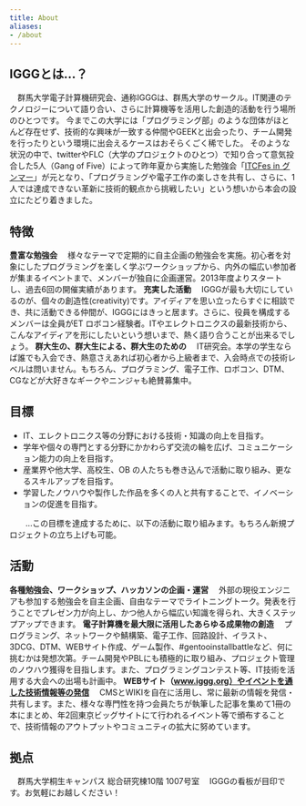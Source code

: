 ```yaml
---
title: About
aliases:
- /about
---
```


## IGGGとは…？

　群馬大学電子計算機研究会、通称IGGGは、群馬大学のサークル。IT関連のテクノロジーについて語り合い、さらに計算機等を活用した創造的活動を行う場所のひとつです。 今までこの大学には「プログラミング部」のような団体がほとんど存在せず、技術的な興味が一致する仲間やGEEKと出会ったり、チーム開発を行ったりという環境に出会えるケースはおそらくごく稀でした。 そのような状況の中で、twitterやFLC（大学のプロジェクトのひとつ）で知り合って意気投合した5人（Gang of Five）によって昨年夏から実施した勉強会「[ITCFes in グンマー](http://itc-gunma.blogspot.jp/ "ITCFes in グンマー王国")」が元となり、「プログラミングや電子工作の楽しさを共有し、さらに、1 人では達成できない革新に技術的観点から挑戦したい」という想いから本会の設立にたどり着きました。

## 特徴

**豊富な勉強会** 　様々なテーマで定期的に自主企画の勉強会を実施。初心者を対象にしたプログラミングを楽しく学ぶワークショップから、内外の幅広い参加者が集まるイベントまで、メンバーが独自に企画運営。2013年度よりスタートし、過去6回の開催実績があります。 **充実した活動** 　IGGGが最も大切にしているのが、個々の創造性(creativity)です。アイディアを思い立ったらすぐに相談でき、共に活動できる仲間が、IGGGにはきっと居ます。さらに、役員を構成するメンバーは全員がET ロボコン経験者。ITやエレクトロニクスの最新技術から、こんなアイディアを形にしたいという想いまで、熱く語り合うことが出来るでしょう。 **群大生の、群大生による、群大生のための** 　IT研究会。本学の学生ならば誰でも入会でき、熱意さえあれば初心者から上級者まで、入会時点での技術レベルは問いません。もちろん、プログラミング、電子工作、ロボコン、DTM、CGなどが大好きなギークやニンジャも絶賛募集中。

## 目標

* IT、エレクトロニクス等の分野における技術・知識の向上を目指す。
* 学年や個々の専門とする分野にかかわらず交流の輪を広げ、コミュニケーション能力の向上を目指す。
* 産業界や他大学、高校生、OB の人たちも巻き込んで活動に取り組み、更なるスキルアップを目指す。
* 学習したノウハウや製作した作品を多くの人と共有することで、イノベーションの促進を目指す。

　　…この目標を達成するために、以下の活動に取り組みます。もちろん新規プロジェクトの立ち上げも可能。

## 活動

**各種勉強会、ワークショップ、ハッカソンの企画・運営** 　外部の現役エンジニアも参加する勉強会を自主企画、自由なテーマでライトニングトーク。発表を行うことでプレゼン力が向上し、かつ他人から幅広い知識を得られ、大きくステップアップできます。 **電子計算機を最大限に活用したあらゆる成果物の創造** 　プログラミング、ネットワークや鯖構築、電子工作、回路設計、イラスト、3DCG、DTM、WEBサイト作成、ゲーム製作、#gentooinstallbattleなど、何に挑むかは発想次第。チーム開発やPBLにも積極的に取り組み、プロジェクト管理のノウハウ獲得を目指します。また、プログラミングコンテスト等、IT技術を活用する大会への出場も計画中。 **WEBサイト（www.iggg.org）やイベントを通した技術情報等の発信** 　CMSとWIKIを自在に活用し、常に最新の情報を発信・共有します。また、様々な専門性を持つ会員たちが執筆した記事を集めて1冊の本にまとめ、年2回東京ビッグサイトにて行われるイベント等で頒布することで、技術情報のアウトプットやコミュニティの拡大に努めています。

## 拠点

　群馬大学桐生キャンパス 総合研究棟10階 1007号室 　IGGGの看板が目印です。お気軽にお越しください！
